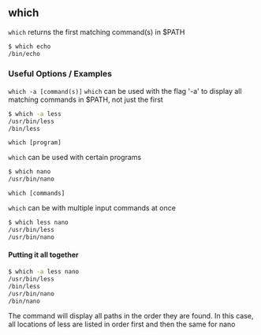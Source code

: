---
---

which
--

`which` returns the first matching command(s) in $PATH

~~~ bash 
$ which echo
/bin/echo
~~~

<!--more-->

### Useful Options / Examples

`which -a [command(s)]`
`which` can be used with the flag '-a' to display all matching commands in $PATH, not just the first

~~~bash
$ which -a less
/usr/bin/less
/bin/less
~~~

`which [program]`

`which` can be used with certain programs


~~~bash
$ which nano
/usr/bin/nano
~~~

`which [commands]`

`which` can be with multiple input commands at once

~~~bash
$ which less nano
/usr/bin/less
/usr/bin/nano
~~~
 



#### Putting it all together

~~~bash
$ which -a less nano
/usr/bin/less
/bin/less
/usr/bin/nano
/bin/nano
~~~

The command will display all paths in the order they are found. In this case, all locations of less are listed in order first and then the same for nano
